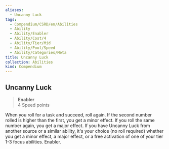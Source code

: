 ```yaml
---
aliases:
  - Uncanny Luck
tags:
  - Compendium/CSRD/en/Abilities
  - Ability
  - Ability/Enabler
  - Ability/Cost/4
  - Ability/Tier/Mid
  - Ability/Pool/Speed
  - Ability/Categories/Meta
title: Uncanny Luck
collection: Abilities
kind: Compendium
---
```

## Uncanny Luck  
>**Enabler**  
>4 Speed points
  
When you roll for a task and succeed, roll again. If the second number rolled is higher than the first, you get a minor effect. If you roll the same number again, you get a major effect. If you have Uncanny Luck from another source or a similar ability, it's your choice (no roll required) whether you get a minor effect, a major effect, or a free activation of one of your tier 1-3 focus abilities. Enabler.